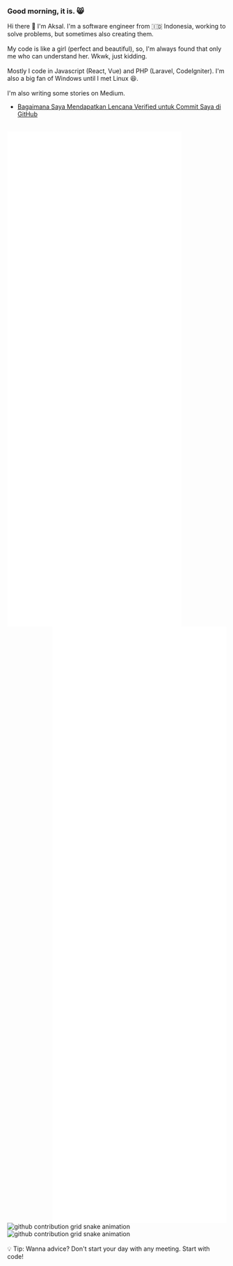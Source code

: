 ### Good morning, it is. 😸<br>
Hi there 👋 I'm Aksal. I'm a software engineer from 🇮🇩 Indonesia, working to solve problems, but sometimes also creating them.<br>
<br>
My code is like a girl (perfect and beautiful), so, I'm always found that only me who can understand her. Wkwk, just kidding.<br>
<br>
Mostly I code in Javascript (React, Vue) and PHP (Laravel, CodeIgniter). I'm also a big fan of Windows until I met Linux 😆.<br>
<br>
I'm also writing some stories on Medium.<br>
- <a href="https://aksalsf.medium.com/bagaimana-saya-mendapatkan-lencana-verified-untuk-commit-saya-di-github-4093994452e9?source=rss-bd0cf8323376------2">Bagaimana Saya Mendapatkan Lencana Verified untuk Commit Saya di GitHub</a><br>
<br>
<img align="left" src="/left-metrics.svg" alt="Metrics" width="400" /><br>
<img align="right" src="/right-metrics.svg" alt="Metrics" width="400" /><br>
<img src="https://raw.githubusercontent.com/aksalsf/aksalsf/output/github-contribution-grid-snake-dark.svg#gh-dark-mode-only" alt="github contribution grid snake animation"><img src="https://raw.githubusercontent.com/aksalsf/aksalsf/output/github-contribution-grid-snake.svg#gh-light-mode-only" alt="github contribution grid snake animation"><br>
<br>
💡 Tip: Wanna advice? Don't start your day with any meeting. Start with code!<br>
